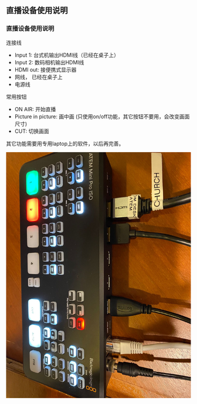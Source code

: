 ## 直播设备使用说明

### 直播设备使用说明

连接线

- Input 1: 台式机输出HDMI线（已经在桌子上）
- Input 2: 数码相机输出HDMI线
- HDMI out: 接便携式显示器
- 网线， 已经在桌子上
- 电源线

常用按钮

- ON AIR: 开始直播
- Picture in picture: 画中画 (只使用on/off功能，其它按钮不要用，会改变画面尺寸)
- CUT: 切换画面

其它功能需要用专用laptop上的软件，以后再完善。


![直播盒子](/static/atem.jpg)
